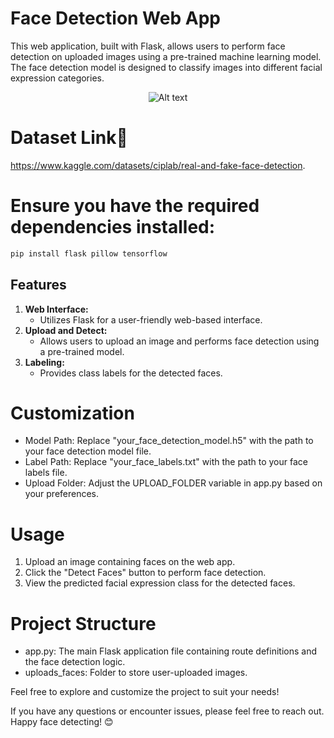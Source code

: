 # Face Detection Web App
This web application, built with Flask, allows users to perform face detection on uploaded images using a pre-trained machine learning model. The face detection model is designed to classify images into different facial expression categories.
<p align="center">
  <img src="https://i.ibb.co/Msj92ZN/Screenshot-2024-02-11-135748.png" alt="Alt text">
</p>

# Dataset Link🔗
https://www.kaggle.com/datasets/ciplab/real-and-fake-face-detection. 

# Ensure you have the required dependencies installed:

```bash
pip install flask pillow tensorflow
```
## Features

1. **Web Interface:**
   - Utilizes Flask for a user-friendly web-based interface.
2. **Upload and Detect:**
   - Allows users to upload an image and performs face detection using a pre-trained model.
3. **Labeling:**
   - Provides class labels for the detected faces.
# Customization
- Model Path: Replace "your_face_detection_model.h5" with the path to your face detection model file.
- Label Path: Replace "your_face_labels.txt" with the path to your face labels file.
- Upload Folder: Adjust the UPLOAD_FOLDER variable in app.py based on your preferences.

# Usage
1. Upload an image containing faces on the web app.
2. Click the "Detect Faces" button to perform face detection.
3. View the predicted facial expression class for the detected faces.
# Project Structure
* app.py: The main Flask application file containing route definitions and the face detection logic.
* uploads_faces: Folder to store user-uploaded images.

Feel free to explore and customize the project to suit your needs!

If you have any questions or encounter issues, please feel free to reach out. Happy face detecting! 😊
